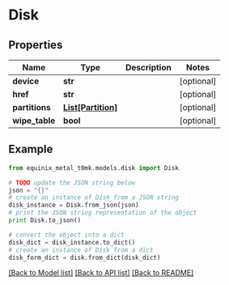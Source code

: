 # Disk


## Properties
Name | Type | Description | Notes
------------ | ------------- | ------------- | -------------
**device** | **str** |  | [optional] 
**href** | **str** |  | [optional] 
**partitions** | [**List[Partition]**](Partition.md) |  | [optional] 
**wipe_table** | **bool** |  | [optional] 

## Example

```python
from equinix_metal_t0mk.models.disk import Disk

# TODO update the JSON string below
json = "{}"
# create an instance of Disk from a JSON string
disk_instance = Disk.from_json(json)
# print the JSON string representation of the object
print Disk.to_json()

# convert the object into a dict
disk_dict = disk_instance.to_dict()
# create an instance of Disk from a dict
disk_form_dict = disk.from_dict(disk_dict)
```
[[Back to Model list]](../README.md#documentation-for-models) [[Back to API list]](../README.md#documentation-for-api-endpoints) [[Back to README]](../README.md)


